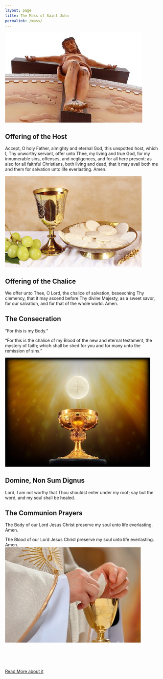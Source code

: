 ```yaml
---
layout: page
title: The Mass of Saint John
permalink: /mass/
---
```


![alt text](assets/images/JesusOnTheCross.jpg)   

## Offering of the Host ##
Accept, O holy Father, almighty and eternal God, this unspotted host, which I, Thy unworthy servant, offer unto Thee, my living and true God, for my innumerable sins, offenses, and negligences, and for all here present: as also for all faithful Christians, both living and dead, that it may avail both me and them for salvation unto life everlasting. Amen.

![alt text](assets/images/gifts.jpg)   

## Offering of the Chalice ##
We offer unto Thee, O Lord, the chalice of salvation, beseeching Thy clemency, that it may ascend before Thy divine Majesty, as a sweet savor, for our salvation, and for that of the whole world. Amen.

 

## The Consecration ##
“For this is my Body.”  

“For this is the chalice of my Blood of the new and eternal testament, the mystery of faith; which shall be shed for you and for many unto the remission of sins.”  

![alt text](assets/images/BodyBlood.jpg)  

## Domine, Non Sum Dignus ##
Lord, I am not worthy that Thou shouldst enter under my roof; say but the word, and my soul shall be healed.  

## The Communion Prayers ##
The Body of our Lord Jesus Christ preserve my soul unto life everlasting. Amen.  

The Blood of our Lord Jesus Christ preserve my soul unto life everlasting. Amen.  
![alt text](assets/images/lambOfGod.jpg) 


<br><br><br><br>
[Read More about it](assets/images/lambOfGod.jpg) 

